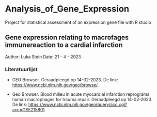 # Analysis_of_Gene_Expression
Project for statistical assessment of an expression gene file with R studio

## Gene expression relating to macrofages immunereaction to a cardial infarction


Author: Luka Stein
Date: 21 - 4 - 2023


### Literatuurlijst

 * GEO Browser. Geraadpleegd op 14-02-2023. De link: https://www.ncbi.nlm.nih.gov/geo/browse/.

 * Geo Browser. Blood milieu in acute myocardial infarction reprograms human macrophages for trauma repair. Geraadpleegd op 14-02-2023. 
 De link: https://www.ncbi.nlm.nih.gov/geo/query/acc.cgi?acc=GSE215801


